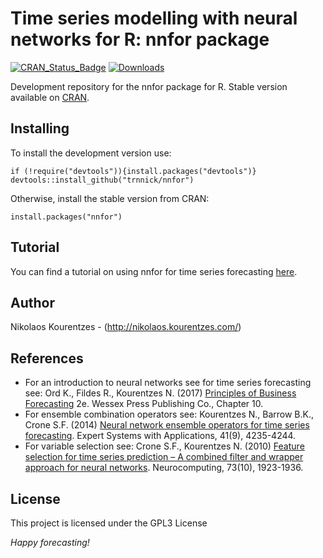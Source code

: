 Time series modelling with neural networks for R: nnfor package
=======
[![CRAN_Status_Badge](http://www.r-pkg.org/badges/version/nnfor?color=blue)](https://CRAN.R-project.org/package=nnfor)
[![Downloads](http://cranlogs.r-pkg.org/badges/nnfor?color=blue)](https://CRAN.R-project.org/package=nnfor)


Development repository for the nnfor package for R.
Stable version available on [CRAN](https://cran.r-project.org/package=nnfor).

## Installing

To install the development version use:
```{r}
if (!require("devtools")){install.packages("devtools")}
devtools::install_github("trnnick/nnfor")
```
Otherwise, install the stable version from CRAN:
```{r}
install.packages("nnfor")
```

## Tutorial
You can find a tutorial on using nnfor for time series forecasting [here](http://kourentzes.com/forecasting/2019/01/16/tutorial-for-the-nnfor-r-package/).

## Author
Nikolaos Kourentzes - (http://nikolaos.kourentzes.com/)

## References
+ For an introduction to neural networks see for time series forecasting see: Ord K., Fildes R., Kourentzes N. (2017) [Principles of Business Forecasting](http://kourentzes.com/forecasting/2017/10/16/new-forecasting-book-principles-of-business-forecasting-2e/) 2e. Wessex Press Publishing Co., Chapter 10.
+ For ensemble combination operators see: Kourentzes N., Barrow B.K., Crone S.F. (2014) [Neural network ensemble operators for time series forecasting](http://kourentzes.com/forecasting/2014/04/19/neural-network-ensemble-operators-for-time-series-forecasting/). Expert Systems with Applications, 41(9), 4235-4244.
+ For variable selection see: Crone S.F., Kourentzes N. (2010) [Feature selection for time series prediction – A combined filter and wrapper approach for neural networks](http://kourentzes.com/forecasting/2010/04/19/feature-selection-for-time-series-prediction-a-combined-filter-and-wrapper-approach-for-neural-networks/). Neurocomputing, 73(10), 1923-1936.

## License

This project is licensed under the GPL3 License

_Happy forecasting!_
